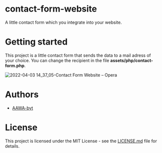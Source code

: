 # contact-form-website
A little contact form which you integrate into your website.

# Getting started
This project is a little contact form that sends the data to a mail adress of your choice. You can change the recipient in the file **assets/php/contact-form.php**. 

![2022-04-03 14_37_05-Contact Form Website – Opera](https://user-images.githubusercontent.com/76434239/161428405-c24c3669-6593-4e2c-91aa-24f268be74bc.png)


# Authors
- [AAWA-byt](https://www.github.com/AAWA-byt)


# License 
This project is licensed under the MIT License - see the [LICENSE.md](https://github.com/AAWA-byt/contact-form-website/blob/main/LICENSE) file for details.
